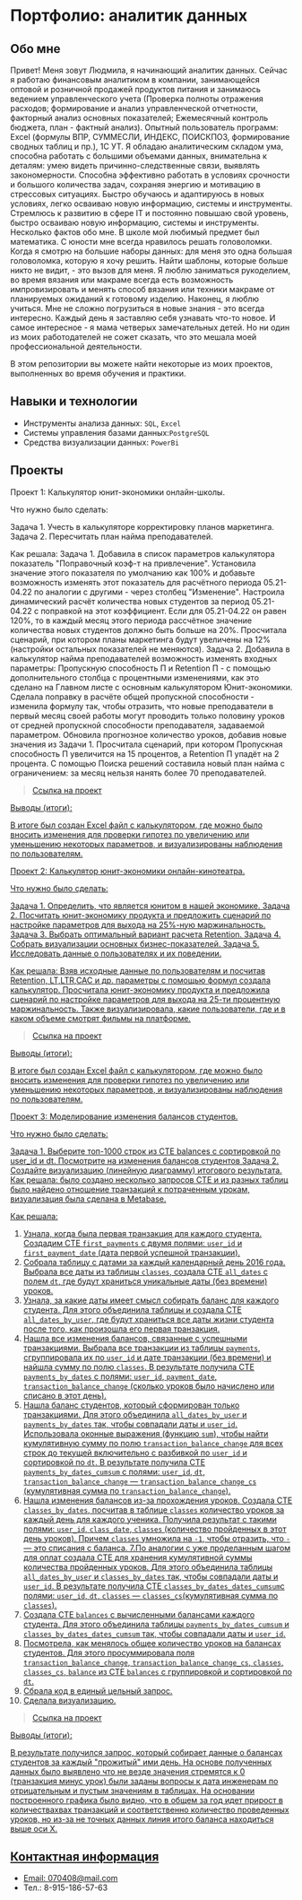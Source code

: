 # Портфолио: аналитик данных

## Обо мне 

Привет! Меня зовут Людмила, я начинающий аналитик данных. 
Сейчас я работаю финансовым аналитиком в компании, занимающейся оптовой и розничной продажей продуктов питания и занимаюсь ведением управленческого учета (Проверка полноты отражения расходов; формирование и анализ управленческой отчетности, факторный анализ основных показателей; Ежемесячный контроль бюджета, план - фактный анализ). Опытный пользователь программ: Excel (формулы ВПР, СУММЕСЛИ, ИНДЕКС, ПОИСКПОЗ, формирование сводных таблиц и пр.), 1С УТ. Я обладаю аналитическим складом ума, способна работать с большими объемами данных, внимательна к деталям: умею видеть причинно-следственные связи, выявлять закономерности. Способна эффективно работать в условиях срочности и большого количества задач, сохраняя энергию и мотивацию в стрессовых ситуациях. Быстро обучаюсь и адаптируюсь в новых условиях, легко осваиваю новую информацию, системы и инструменты. Стремлюсь к развитию в сфере IT и постоянно повышаю свой уровень, быстро осваиваю новую информацию, системы и инструменты.
Несколько фактов обо мне. В школе мой любимый предмет был математика. С юности мне всегда нравилось решать головоломки. Когда я смотрю на большие наборы данных: для меня это одна большая головоломка, которую я хочу решить. Найти шаблоны, которые больше никто не видит, - это вызов для меня.
Я люблю заниматься рукоделием, во время вязания или макраме всегда есть возможность импровизировать и менять способ вязания или техники макраме от планируемых ожиданий к готовому изделию. 
Наконец, я люблю учиться. Мне не сложно погрузиться в новые знания - это всегда интересно. Каждый день я заставляю себя узнавать что-то новое.
И самое интересное - я мама четверых замечательных детей. Но ни один из моих работодателей не сожет сказать, что это мешала моей профессиональной деятельности. 

В этом репозитории вы можете найти некоторые из моих проектов, выполненных во время обучения и практики.
<br>

## Навыки и технологии
- Инструменты анализа данных: ``SQL``, ``Excel``
- Системы управления базами данных:``PostgreSQL``
- Средства визуализации данных: ``PowerBi``

## Проекты
Проект 1: Калькулятор юнит-экономики онлайн-школы.

Что нужно было сделать:

Задача 1. Учесть в калькуляторе корректировку планов маркетинга. 
Задача 2. Пересчитать план найма преподавателей.

Как решала: 
Задача 1. Добавила в список параметров калькулятора показатель "Поправочный коэф-т на привлечение". Установила значение этого показателя по умолчанию как 100% и добавьте возможность изменять этот показатель для расчётного периода 05.21-04.22 по аналогии с другими - через столбец "Изменение". Настроила динамический расчёт количества новых студентов за период 05.21-04.22 с поправкой на этот коэффициент. Если для 05.21-04.22 он равен 120%, то в каждый месяц этого периода рассчётное значение количества новых студентов должно быть больше на 20%. Просчитала сценарий, при котором планы маркетинга будут увеличены на 12% (настройки остальных показателей не меняются).
Задача 2. Добавила в калькулятор найма преподавателей возможность изменять входных параметры: Пропускную способность П и Retention П - с помощью дополнительного столбца с процентными изменениями, как это сделано на Главном листе с основным калькулятором Юнит-экономики.  Сделала поправку в расчёте общей пропускной способности - изменила формулу так, чтобы отразить, что новые преподаватели в первый месяц своей работы могут проводить только половину уроков от средней пропускной способности преподавателя, задаваемой параметром.  Обновила прогнозное количество уроков, добавив новые значения из Задачи 1.  Просчитала сценарий, при котором Пропускная способность П увеличится на 15 процентов, а Retention П упадёт на 2 процента. С помощью Поиска решений составила новый план найма с ограничением: за месяц нельзя нанять более 70 преподавателей.

> <a href="https://docs.google.com/spreadsheets/d/1f-DEROiC9tdrra2UGXeeQYvtZgrip4UrssbkaNKeDzA/edit#gid=2002325022"> Ссылка на проект

Выводы (итоги):

В итоге был создан Excel файл с калькулятором, где можно было вносить изменения для проверки гипотез по увеличению или уменьшению некоторых параметров, и визуализированы наблюдения по пользователям.


Проект 2:  Калькулятор юнит-экономики онлайн-кинотеатра.

Что нужно было сделать:
  
Задача 1. Определить, что является юнитом в нашей экономике.
Задача 2. Посчитать юнит-экономику продукта и предложить сценарий по настройке параметров для выхода на 25%-ную маржинальность.
Задача 3. Выбрать оптимальный вариант расчета Retention.
Задача 4. Собрать визуализации основных бизнес-показателей.
Задача 5. Исследовать данные о пользователях и их поведении.

Как решала: Взяв исходные данные по пользователям и посчитав Retention, LT,LTR,CAC и др. параметры с помощью формул создала калькулятор. Просчитала юнит-экономику продукта и предложила сценарий по настройке параметров для выхода на 25-ти процентную маржинальность. Также визуализировала, какие пользователи, где и в каком объеме смотрят фильмы на платформе.

> <a href="https://docs.google.com/spreadsheets/d/1dULO8QLZNRxXIRJSP8UxrdxrgcEwBpbA/edit#gid=530200270"> Ссылка на проект

Выводы (итоги):

В итоге был создан Excel файл с калькулятором, где можно было вносить изменения для проверки гипотез по увеличению или уменьшению некоторых параметров, и визуализированы наблюдения по пользователям. 

Проект 3: Моделирование изменения балансов студентов.

Что нужно было сделать:

Задача 1. Выберите топ-1000 строк из CTE balances с сортировкой по user_id и dt. Посмотрите на изменения балансов студентов
Задача 2. Создайте визуализацию (линейную диаграмму) итогового результата.
Как решала: было создано несколько запросов CTE и из разных таблиц было найдено отношение транзакций к потраченным урокам, визуализация была сделана в Metabase.

Как решала:
1. Узнала, когда была первая транзакция для каждого студента. 
Создадим CTE `first_payments` с двумя полями: `user_id` и `first_payment_date` (дата первой успешной транзакции). 
2. Собрала таблицу с датами за каждый календарный день 2016 года. Выбрала все даты из таблицы `classes`, создала CTE `all_dates` с полем `dt`, где будут храниться уникальные даты (без времени) уроков. 
3. Узнала, за какие даты имеет смысл собирать баланс для каждого студента. Для этого объединила таблицы и создала CTE `all_dates_by_user`, где будут храниться все даты жизни студента после того, как произошла его первая транзакция. 
4. Нашла все изменения балансов, связанные с успешными транзакциями. Выбрала все транзакции из таблицы `payments`, сгруппировала их по `user_id` и дате транзакции (без времени) и найшла сумму по полю `classes`. В результате получила CTE `payments_by_dates` с полями: `user_id`, `payment_date`, `transaction_balance_change` (сколько уроков было начислено или списано в этот день). 
 5. Нашла баланс студентов, который сформирован только транзакциями. Для этого объединила `all_dates_by_user` и `payments_by_dates` так, чтобы совпадали даты и `user_id`. Использовала оконные выражения (функцию `sum`), чтобы найти кумулятивную сумму по полю `transaction_balance_change` для всех строк до текущей включительно с разбивкой по `user_id` и сортировкой по `dt`. В результате получила CTE `payments_by_dates_cumsum` с полями: `user_id`, `dt`, `transaction_balance_change` — `transaction_balance_change_cs` (кумулятивная сумма по `transaction_balance_change`).
 6. Нашла изменения балансов из-за прохождения уроков. Создала CTE `classes_by_dates`, посчитав в таблице `classes` количество уроков за каждый день для каждого ученика. Получила результат с такими полями: `user_id`, `class_date`, `classes` (количество пройденных в этот день уроков). Причем `classes` умножила на `-1`, чтобы отразить, что `-` — это списания с баланса.
7.По аналогии с уже проделанным шагом для оплат создала CTE для хранения кумулятивной суммы количества пройденных уроков. 
Для этого объединила таблицы `all_dates_by_user` и `classes_by_dates` так, чтобы совпадали даты и `user_id`. В результате получила CTE `classes_by_dates_dates_cumsum`с полями: `user_id`, `dt`, `classes` — `classes_cs`(кумулятивная сумма по `classes`).
8. Создала CTE `balances` с вычисленными балансами каждого студента. Для этого объединила таблицы `payments_by_dates_cumsum` и `classes_by_dates_dates_cumsum` так, чтобы совпадали даты и `user_id`.
9. Посмотрела, как менялось общее количество уроков на балансах студентов. Для этого просуммировала поля `transaction_balance_change`, `transaction_balance_change_cs`, `classes`, `classes_cs`, `balance` из CTE `balances` с группировкой и сортировкой по `dt`.
10. Сбрала код в единый цельный запрос.
11. Сделала визуализацию.

> <a href="https://metabase.sky.pro/question/79661"> Ссылка на проект

Выводы (итоги):

В результате получился запрос, который собирает данные о балансах студентов за каждый "прожитый" ими день. На основе полученных данных было выявлено что не везде значения стремятся к 0 (транзакция минус урок) были заданы вопросы к дата инженерам по отрицательным и пустым значениям в таблицах. На основании построенного графика было видно, что в общем за год идет прирост в количествахвах транзакций и соответственно количество проведенных уроков, но из-за не точных данных линия итого баланса находиться выше оси Х.

## Контактная информация
- Email: 070408@mail.com
- Тел.: 8-915-186-57-63
